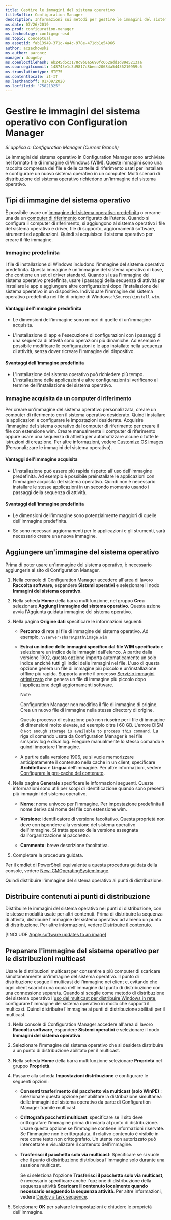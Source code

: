 ```yaml
---
title: Gestire le immagini del sistema operativo
titleSuffix: Configuration Manager
description: Informazioni sui metodi per gestire le immagini del sistema operativo archiviate nei file di immagine di Windows (WIM).
ms.date: 07/26/2019
ms.prod: configuration-manager
ms.technology: configmgr-osd
ms.topic: conceptual
ms.assetid: fab13949-371c-4a4c-978e-471db1e54966
author: aczechowski
ms.author: aaroncz
manager: dougeby
ms.openlocfilehash: eb245d5c3178c9b0a5690fc662add1d89e5213aa
ms.sourcegitcommit: 148745e1c3d9817d8beea20684a54436210959c6
ms.translationtype: MTE75
ms.contentlocale: it-IT
ms.lasthandoff: 01/09/2020
ms.locfileid: "75821325"
---
```

# <a name="manage-os-images-with-configuration-manager"></a>Gestire le immagini del sistema operativo con Configuration Manager

*Si applica a: Configuration Manager (Current Branch)*

Le immagini del sistema operativo in Configuration Manager sono archiviate nel formato file di immagine di Windows (WIM). Queste immagini sono una raccolta compressa dei file e delle cartelle di riferimento usati per installare e configurare un nuovo sistema operativo in un computer. Molti scenari di distribuzione del sistema operativo richiedono un'immagine del sistema operativo.


## <a name="os-image-types"></a>Tipi di immagine del sistema operativo

È possibile usare un'[immagine del sistema operativo predefinita](#default-image) o crearne una da un [computer di riferimento](#bkmk_capture) configurato dall'utente. Quando si configura il computer di riferimento, si aggiungono al sistema operativo i file del sistema operativo e driver, file di supporto, aggiornamenti software, strumenti ed applicazioni. Quindi si acquisisce il sistema operativo per creare il file immagine.

### <a name="default-image"></a>Immagine predefinita

I file di installazione di Windows includono l'immagine del sistema operativo predefinita. Questa immagine è un'immagine del sistema operativo di base, che contiene un set di driver standard. Quando si usa l'immagine del sistema operativo predefinita, usare i passaggi della sequenza di attività per installare le app e aggiungere altre configurazioni dopo l'installazione del sistema operativo in un dispositivo. Individuare l'immagine del sistema operativo predefinita nei file di origine di Windows: `\Sources\install.wim`.  

#### <a name="default-image-advantages"></a>Vantaggi dell'immagine predefinita

- Le dimensioni dell'immagine sono minori di quelle di un'immagine acquisita.  

- L'installazione di app e l'esecuzione di configurazioni con i passaggi di una sequenza di attività sono operazioni più dinamiche. Ad esempio è possibile modificare le configurazioni e le app installate nella sequenza di attività, senza dover ricreare l'immagine del dispositivo.  

#### <a name="default-image-disadvantages"></a>Svantaggi dell'immagine predefinita

- L'installazione del sistema operativo può richiedere più tempo. L'installazione delle applicazioni e altre configurazioni si verificano al termine dell'installazione del sistema operativo.  


### <a name="bkmk_capture"></a> Immagine acquisita da un computer di riferimento

Per creare un'immagine del sistema operativo personalizzata, creare un computer di riferimento con il sistema operativo desiderato. Quindi installare le applicazioni e configurare le impostazioni desiderate. Acquisire l'immagine del sistema operativo dal computer di riferimento per creare il file con estensione wim. Creare manualmente il computer di riferimento oppure usare una sequenza di attività per automatizzare alcune o tutte le istruzioni di creazione. Per altre informazioni, vedere [Customize OS images](/sccm/osd/get-started/customize-operating-system-images) (Personalizzare le immagini del sistema operativo).  

#### <a name="captured-image-advantages"></a>Vantaggi dell'immagine acquisita

- L'installazione può essere più rapida rispetto all'uso dell'immagine predefinita. Ad esempio è possibile preinstallare le applicazioni con l'immagine acquisita del sistema operativo. Quindi non è necessario installare le stesse applicazioni in un secondo momento usando i passaggi della sequenza di attività.  

#### <a name="captured-image-disadvantages"></a>Svantaggi dell'immagine predefinita

- Le dimensioni dell'immagine sono potenzialmente maggiori di quelle dell'immagine predefinita.  

- Se sono necessari aggiornamenti per le applicazioni e gli strumenti, sarà necessario creare una nuova immagine.  


## <a name="BKMK_AddOSImages"></a> Aggiungere un'immagine del sistema operativo  

Prima di poter usare un'immagine del sistema operativo, è necessario aggiungerla al sito di Configuration Manager.

1. Nella console di Configuration Manager accedere all'area di lavoro **Raccolta software**, espandere **Sistemi operativi** e selezionare il nodo **Immagini del sistema operativo**.  

2. Nella scheda **Home** della barra multifunzione, nel gruppo **Crea** selezionare **Aggiungi immagine del sistema operativo**. Questa azione avvia l'Aggiunta guidata immagine del sistema operativo.  

3. Nella pagina **Origine dati** specificare le informazioni seguenti:

    - **Percorso** di rete al file di immagine del sistema operativo. Ad esempio, `\\server\share\path\image.wim`

    - **Estrai un indice delle immagini specifico dal file WIM specificato** e selezionare un indice delle immagini dall'elenco.<!--3719699--> A partire dalla versione 1902, questa opzione importa automaticamente un solo indice anziché tutti gli indici delle immagini nel file. L'uso di questa opzione genera un file di immagine più piccolo e un'installazione offline più rapida. Supporta anche il processo [Servizio immagini ottimizzato](#bkmk_resetbase) che genera un file di immagine più piccolo dopo l'applicazione degli aggiornamenti software.  

        > [!Note]  
        > Configuration Manager non modifica il file di immagine di origine. Crea un nuovo file di immagine nella stessa directory di origine.
        >
        > Questo processo di estrazione può non riuscire per i file di immagine di dimensioni molto elevate, ad esempio oltre i 60 GB. L'errore DISM è `Not enough storage is available to process this command.` La riga di comando usata da Configuration Manager è nei file smsprov.log e dism.log. Eseguire manualmente lo stesso comando e quindi importare l'immagine.<!-- SCCMDocs-pr issue 3502 -->  

    - A partire dalla versione 1906, se si vuole memorizzare anticipatamente il contenuto nella cache in un client, specificare **Architettura** e **Lingua** dell'immagine. Per altre informazioni, vedere [Configurare la pre-cache del contenuto](/sccm/osd/deploy-use/configure-precache-content).<!--4224642-->  

4. Nella pagina **Generale** specificare le informazioni seguenti. Queste informazioni sono utili per scopi di identificazione quando sono presenti più immagini del sistema operativo.  

    - **Nome**: nome univoco per l'immagine. Per impostazione predefinita il nome deriva dal nome del file con estensione wim.  

    - **Versione**: identificatore di versione facoltativo. Questa proprietà non deve corrispondere alla versione del sistema operativo dell'immagine. Si tratta spesso della versione assegnata dall'organizzazione al pacchetto.  

    - **Commento**: breve descrizione facoltativa.  

5. Completare la procedura guidata.  

Per il cmdlet di PowerShell equivalente a questa procedura guidata della console, vedere [New-CMOperatingSystemImage](https://docs.microsoft.com/powershell/module/configurationmanager/new-cmoperatingsystemimage?view=sccm-ps).

Quindi distribuire l'immagine del sistema operativo ai punti di distribuzione.  


## <a name="BKMK_DistributeBootImages"></a> Distribuire contenuti ai punti di distribuzione  

Distribuire le immagini del sistema operativo nei punti di distribuzione, con le stesse modalità usate per altri contenuti. Prima di distribuire la sequenza di attività, distribuire l'immagine del sistema operativo ad almeno un punto di distribuzione. Per altre informazioni, vedere [Distribuire il contenuto](/sccm/core/servers/deploy/configure/deploy-and-manage-content#bkmk_distribute).  


[!INCLUDE [Apply software updates to an image](includes/wim-apply-updates.md)]


## <a name="BKMK_OSImageMulticast"></a> Preparare l'immagine del sistema operativo per le distribuzioni multicast  

Usare le distribuzioni multicast per consentire a più computer di scaricare simultaneamente un'immagine del sistema operativo. Il punto di distribuzione esegue il multicast dell'immagine nei client e, evitando che ogni client scarichi una copia dell'immagine dal punto di distribuzione con una connessione separata. Quando si sceglie come metodo di distribuzione del sistema operativo l'[uso del multicast per distribuire Windows in rete](/sccm/osd/deploy-use/use-multicast-to-deploy-windows-over-the-network), configurare l'immagine del sistema operativo in modo che supporti il multicast. Quindi distribuire l'immagine ai punti di distribuzione abilitati per il multicast.

1. Nella console di Configuration Manager accedere all'area di lavoro **Raccolta software**, espandere **Sistemi operativi** e selezionare il nodo **Immagini del sistema operativo**.  

2. Selezionare l'immagine del sistema operativo che si desidera distribuire a un punto di distribuzione abilitato per il multicast.  

3. Nella scheda **Home** della barra multifunzione selezionare **Proprietà** nel gruppo **Proprietà**.  

4. Passare alla scheda **Impostazioni distribuzione** e configurare le seguenti opzioni:  

    - **Consenti trasferimento del pacchetto via multicast (solo WinPE)** : selezionare questa opzione per abilitare la distribuzione simultanea delle immagini del sistema operativo da parte di Configuration Manager tramite multicast.  

    - **Crittografa pacchetti multicast**: specificare se il sito deve crittografare l'immagine prima di inviarla al punto di distribuzione. Usare questa opzione se l'immagine contiene informazioni riservate. Se l'immagine non è crittografata, il relativo contenuto è visibile in rete come testo non crittografato. Un utente non autorizzato può intercettare e visualizzare il contenuto dell'immagine.  

    - **Trasferisci il pacchetto solo via multicast**: Specificare se si vuole che il punto di distribuzione distribuisca l'immagine solo durante una sessione multicast.  

         Se si seleziona l'opzione **Trasferisci il pacchetto solo via multicast**, è necessario specificare anche l'opzione di distribuzione della sequenza attività **Scaricare il contenuto localmente quando necessario eseguendo la sequenza attività**. Per altre informazioni, vedere [Deploy a task sequence](/sccm/osd/deploy-use/deploy-a-task-sequence).  

5. Selezionare **OK** per salvare le impostazioni e chiudere le proprietà dell'immagine.  
